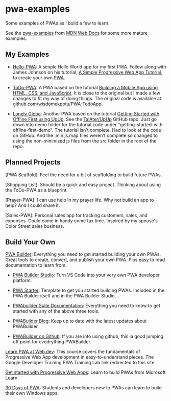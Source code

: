 # pwa-examples
Some examples of PWAs as I build a few to learn.

See the [pwa-examples](https://github.com/mdn/pwa-examples) from [MDN Web Docs](https://github.com/mdn) for some more mature examples.


## My Examples
 * [Hello-PWA](hello-pwa): A simple Hello World app for my first PWA. Follow along with James Johnson on his tutorial, [A Simple Progressive Web App Tutorial](https://medium.com/james-johnson/a-simple-progressive-web-app-tutorial-f9708e5f2605), to create your own [PWA](https://github.com/jamesjohnson280/hello-pwa).
 
 * [ToDo-PWA](todo-pwa): A PWA based on the tutorial [Building a Mobile App using HTML, CSS, and JavaScript](https://blog.openreplay.com/building-a-mobile-app-using-html-css-and-js). It is close to the original but I made a few changes to fit my way of doing things. The original code is available at [github.com/wisdomekpotu/PWA-TodoApp](https://github.com/wisdomekpotu/PWA-TodoApp).

* [Lonely Globe](lonely-globe): Another PWA based on the tutorial [Getting Started with Offline First using UpUp](https://www.talater.com/upup/getting-started-with-offline-first.html). See the [TalAter/UpUp](https://github.com/TalAter/UpUp/tree/master/demo/getting-started-with-offline-first-demo) GitHub repo. Just go down into demo folder for the tutorial code under "getting-started-with-offline-first-demo". The tutorial isn't complete. Had to look at the code on GitHub. And the .min.js.map files weren't complete so changed to using the non-minimized js files from the src folder in the root of the repo.

## Planned Projects

[PWA Scaffold]: Feel the need for a bit of scaffolding to build future PWAs.

[Shopping List]: Should be a quick and easy project. Thinking about using the ToDo-PWA as a blueprint.

[Prayer-PWA]: I can use help in my prayer life. Why not build an app to help? And I could share it.

[Sales-PWA]: Personal sales app for tracking customers, sales, and expenses. Could come in handy come tax time. Inspired by my spouse's Color Street sales business.

## Build Your Own

[PWA Builder](https://www.pwabuilder.com/): Everything you need to get started building your own PWAs. Great tools to create, convert, and publish your own PWA. Plus easy to read documentation to learn from.

- [PWA Builder Studio](https://marketplace.visualstudio.com/items?itemName=PWABuilder.pwa-studio): Turn VS Code into your very own PWA developer platform.

- [PWA Starter](https://github.com/pwa-builder/pwa-starter): Template to get you started building PWAs. Included in the PWA Builder itself and in the PWA Builder Studio.

- [PWAbuilder Suite Documentation](https://docs.pwabuilder.com/#/): Everything you need to know to get started with any of the above three tools.

- [PWABuilder Blog](https://blog.pwabuilder.com/): Keep up to date with the latest updates about PWABuilder.

- [PWABuilder on Github](https://github.com/pwa-builder/PWABuilder): If you are into using github, this ia good jumping off point for evedrything PWABuilder.

[Learn PWA at Web.dev](https://web.dev/learn/pwa/): This course covers the fundamentals of Progressive Web App development in easy-to-understand pieces. The Google Developer Training PWA Training Lab link redirected to this site.

[Get started with Progressive Web Apps](https://learn.microsoft.com/en-us/microsoft-edge/progressive-web-apps-chromium/how-to/): Learn to build PWAs from Microsoft Learn.

[30 Days of PWA](https://microsoft.github.io/win-student-devs/#/30DaysOfPWA/): Students and developers new to PWAs can learn to build their own Windows apps.


